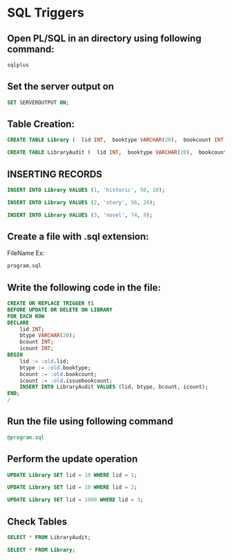 # SQL Triggers

## Open PL/SQL in an directory using following command:

```sql
sqlplus
```

## Set the server output on

```sql
SET SERVEROUTPUT ON;
```

## Table Creation:

```sql
CREATE TABLE Library (  lid INT,  booktype VARCHAR(20),  bookcount INT,  issuebookcount INT );
```

```sql
CREATE TABLE LibraryAudit (  lid INT,  booktype VARCHAR(20),  bookcount INT,  issuebookcount INT );
```

## INSERTING RECORDS

```sql
INSERT INTO Library VALUES (1, 'historic', 50, 10);
```

```sql
INSERT INTO Library VALUES (2, 'story', 56, 20);
```

```sql
INSERT INTO Library VALUES (3, 'novel', 74, 9);
```

## Create a file with .sql extension:

FileName Ex:

```sql
program.sql
```

## Write the following code in the file:

```sql
CREATE OR REPLACE TRIGGER t1
BEFORE UPDATE OR DELETE ON LIBRARY
FOR EACH ROW
DECLARE
    lid INT;
    btype VARCHAR(20);
    bcount INT;
    icount INT;
BEGIN
    lid := :old.lid;
    btype := :old.booktype;
    bcount := :old.bookcount;
    icount := :old.issuebookcount;
    INSERT INTO LibraryAudit VALUES (lid, btype, bcount, icount);
END;
/
```

## Run the file using following command

```sql
@program.sql
```

## Perform the update operation

```sql
UPDATE Library SET lid = 10 WHERE lid = 1;
```

```sql
UPDATE Library SET lid = 10 WHERE lid = 2;
```

```sql
UPDATE Library SET lid = 1000 WHERE lid = 3;
```

## Check Tables

```sql
SELECT * FROM LibraryAudit;
```

```sql
SELECT * FROM Library;
```
